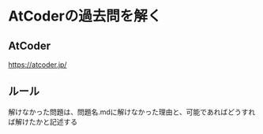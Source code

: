 # AtCoderの過去問を解く
## AtCoder
https://atcoder.jp/
## ルール
解けなかった問題は、問題名.mdに解けなかった理由と、可能であればどうすれば解けたかと記述する
